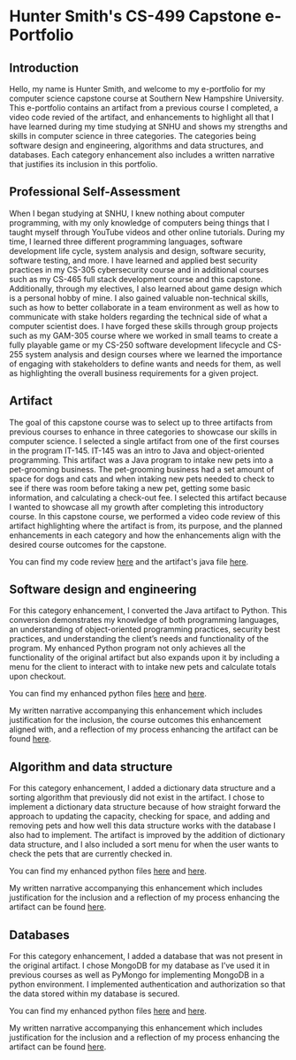 # Hunter Smith's CS-499 Capstone e-Portfolio

## Introduction
Hello, my name is Hunter Smith, and welcome to my e-portfolio for my computer science capstone course at Southern New Hampshire University. This e-portfolio contains an artifact from a previous course I completed, a video code revied of the artifact, and enhancements to highlight all that I have learned during my time studying at SNHU and shows my strengths and skills in computer science in three categories. The categories being software design and engineering, algorithms and data structures, and databases. Each category enhancement also includes a written narrative that justifies its inclusion in this portfolio.  

## Professional Self-Assessment
When I began studying at SNHU, I knew nothing about computer programming, with my only knowledge of computers being things that I taught myself through YouTube videos and other online tutorials. During my time, I learned three different programming languages, software development life cycle, system analysis and design, software security, software testing, and more. I have learned and applied best security practices in my CS-305 cybersecurity course and in additional courses such as my CS-465 full stack development course and this capstone. Additionally, through my electives, I also learned about game design which is a personal hobby of mine. I also gained valuable non-technical skills, such as how to better collaborate in a team environment as well as how to communicate with stake holders regarding the technical side of what a computer scientist does. I have forged these skills through group projects such as my GAM-305 course where we worked in small teams to create a fully playable game or my CS-250 software development lifecycle and CS-255  system analysis and design courses where we learned the importance of engaging with stakeholders to define wants and needs for them, as well as highlighting the overall business requirements for a given project.

## Artifact
The goal of this capstone course was to select up to three artifacts from previous courses to enhance in three categories to showcase our skills in computer science. I selected a single artifact from one of the first courses in the program IT-145. IT-145 was an intro to Java and object-oriented programming. This artifact was a Java program to intake new pets into a pet-grooming business. The pet-grooming business had a set amount of space for dogs and cats and when intaking new pets needed to check to see if there was room before taking a new pet, getting some basic information, and calculating a check-out fee. I selected this artifact because I wanted to showcase all my growth after completing this introductory course.  In this capstone course, we performed a video code review of this artifact highlighting where the artifact is from, its purpose, and the planned enhancements in each category and how the enhancements align with the desired course outcomes for the capstone. 

You can find my code review [here](https://youtu.be/wUd5pwhC9YM) and the artifact's java file [here](https://github.com/hsmith1994/hsmith1994.github.io/blob/main/DogClass.java).

## Software design and engineering
For this category enhancement, I converted the Java artifact to Python. This conversion demonstrates my knowledge of both programming languages, an understanding of object-oriented programming practices, security best practices, and understanding the client’s needs and functionality of the program. My enhanced Python program not only achieves all the functionality of the original artifact but also expands upon it by including a menu for the client to interact with to intake new pets and calculate totals upon checkout.

You can find my enhanced python files [here](https://github.com/hsmith1994/hsmith1994.github.io/blob/main/PetGrooming.py) and [here](https://github.com/hsmith1994/hsmith1994.github.io/blob/main/PetGroomingMenu.py).

My written narrative accompanying this enhancement which includes justification for the inclusion, the course outcomes this enhancement aligned with, and a reflection of my process enhancing the artifact can be found [here](/CS499Milestone2Smith.docx).

## Algorithm and data structure
For this category enhancement, I added a dictionary data structure and a sorting algorithm that previously did not exist in the artifact. I chose to implement a dictionary data structure because of how straight forward the approach to updating the capacity, checking for space, and adding and removing pets and how well this data structure works with the database I also had to implement. The artifact is improved by the addition of dictionary data structure, and I also included a sort menu for when the user wants to check the pets that are currently checked in.

You can find my enhanced python files [here](https://github.com/hsmith1994/hsmith1994.github.io/blob/main/PetGrooming.py) and [here](https://github.com/hsmith1994/hsmith1994.github.io/blob/main/PetGroomingMenu.py).

My written narrative accompanying this enhancement which includes justification for the inclusion and a reflection of my process enhancing the artifact can be found [here](/CS499Milestone3NarrativeSmith.docx).

## Databases
For this category enhancement, I added a database that was not present in the original artifact. I chose MongoDB for my database as I’ve used it in previous courses as well as PyMongo for implementing MongoDB in a python environment. I implemented authentication and authorization so that the data stored within my database is secured.

You can find my enhanced python files [here](https://github.com/hsmith1994/hsmith1994.github.io/blob/main/PetGrooming.py) and [here](https://github.com/hsmith1994/hsmith1994.github.io/blob/main/PetGroomingMenu.py).

My written narrative accompanying this enhancement which includes justification for the inclusion and a reflection of my process enhancing the artifact can be found [here](/CS499Milestone4Smith.docx).

